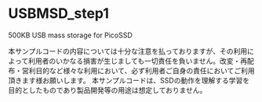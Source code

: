 # USBMSD_step1
500KB USB mass storage for PicoSSD

本サンプルコードの内容については十分な注意を払っておりますが、その利用によって利用者のいかなる損害が生じましても一切責任を負いません。改変・再配布・営利目的など様々な利用において、必ず利用者ご自身の責任においてご利用頂きます様お願いします。
本サンプルコードは、SSDの動作を理解する学習を目的としたものであり製品開発等の用途は想定しておりません。
